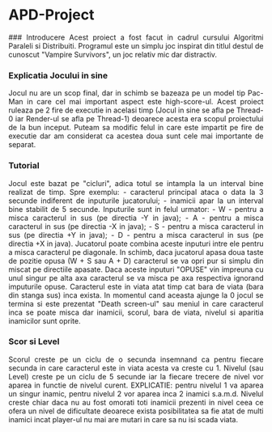 # APD-Project

<div style="text-align: justify">
### Introducere
Acest proiect a fost facut in cadrul cursului Algoritmi Paraleli si Distribuiti.
Programul este un simplu joc inspirat din titlul destul de cunoscut "Vampire Survivors", un joc relativ mic dar distractiv.

### Explicatia Jocului in sine
Jocul nu are un scop final, dar in schimb se bazeaza pe un model tip Pac-Man in care cel mai important aspect este high-score-ul.
Acest proiect ruleaza pe 2 fire de executie in acelasi timp (Jocul in sine se afla pe Thread-0 iar Render-ul se afla pe Thread-1) deoarece acesta era scopul proiectului de la bun inceput. Puteam sa modific felul in care este impartit pe fire de executie dar am considerat ca acestea doua sunt cele mai importante de separat.

### Tutorial
Jocul este bazat pe "cicluri", adica totul se intampla la un interval bine realizat de timp.
Spre exemplu:
    - caracterul principal ataca o data la 3 secunde indiferent de inputurile jucatorului;
    - inamicii apar la un interval bine stabilit de 5 secunde.
Inputurile sunt in felul urmator:
    - W - pentru a misca caracterul in sus (pe directia -Y in java);
    - A - pentru a misca caracterul in sus (pe directia -X in java);
    - S - pentru a misca caracterul in sus (pe directia +Y in java);
    - D - pentru a misca caracterul in sus (pe directia +X in java).
Jucatorul poate combina aceste inputuri intre ele pentru a misca caracterul pe diagonale. In schimb, daca jucatorul apasa doua taste de pozitie opusa (W + S sau A + D) caracterul se va opri pur si simplu din miscat pe directiile apasate. Daca aceste inputuri "OPUSE" vin impreuna cu unul singur pe alta axa caracterul se va misca pe axa respectiva ignorand imputurile opuse.
Caracterul este in viata atat timp cat bara de viata (bara din stanga sus) inca exista. In momentul cand aceasta ajunge la 0 jocul se termina si este prezentat "Death screen-ul" sau meniul in care caracterul inca se poate misca dar inamicii, scorul, bara de viata, nivelul si aparitia inamicilor sunt oprite. 

### Scor si Level
Scorul creste pe un ciclu de o secunda insemnand ca pentru fiecare secunda in care caracterul este in viata acesta va creste cu 1.
Nivelul (sau Level) creste pe un ciclu de 5 secunde iar la fiecare trecere de nivel vor aparea in functie de nivelul curent.
EXPLICATIE: pentru nivelul 1 va aparea un singur inamic, pentru nivelul 2 vor aparea inca 2 inamici s.a.m.d.
Nivelul creste chiar daca nu au fost omorati toti inamicii prezenti in nivel ceea ce ofera un nivel de dificultate deoarece exista posibilitatea sa fie atat de multi inamici incat player-ul nu mai are mutari in care sa nu isi scada viata.

</div>